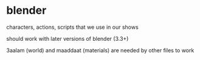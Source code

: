 # blender
characters, actions, scripts that we use in our shows

should work with later versions of blender (3.3+)

3aalam (world) and maaddaat (materials) are needed by other files to work
